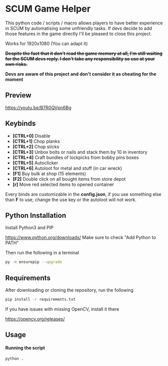 # SCUM Game Helper

This python code / scripts / macro allows players to have better experience in SCUM by automatising some unfriendly tasks. If devs decide to add those features in the game directly I'll be pleased to close this project.

Works for 1920x1080 (You can adapt it)

~~**Despite the fact that it don't read the game memory at all, I'm still waiting for the SCUM devs reply. I don't take any responsibility so use at your own risks.**~~

**Devs are aware of this project and don't consider it as cheating for the moment**

## Preview

https://youtu.be/B7R0QVpn6Bg

## Keybinds

- **[CTRL+0]** Disable
- **[CTRL+1]** Chop planks
- **[CTRL+2]** Chop sticks
- **[CTRL+3]** Unbox bolts or nails and stack them by 10 in inventory
- **[CTRL+4]** Craft bundles of lockpicks from bobby pins boxes
- **[CTRL+5]** Autoclicker
- **[CTRL+6]** Autoloot for metal and stuff (in car wreck)
- **[F1]** Buy bulk at shop (15 elements)
- **[F2]** Double click on all bought items from store depot
- **[r]** Move red selected items to opened container

Every binds are customizable in the **config.json**, if you use something else than **F** to use, change the use key or the autoloot will not work.

## Python Installation

Install Python3 and PIP

https://www.python.org/downloads/
Make sure to check "Add Python to PATH"

Then run the following in a terminal

```bash
py -m ensurepip --upgrade
```

## Requirements

After downloading or cloning the repository, run the following

```bash
pip install -r requirements.txt
```

If you have issues with missing OpenCV, install it there

https://opencv.org/releases/

## Usage

#### Running the script

```bash
python .
```
